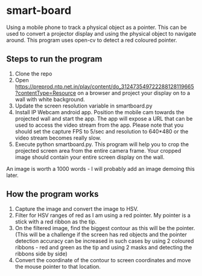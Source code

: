 # smart-board
Using a mobile phone to track a physical object as a pointer. This can be used to convert a projector display and using the physical object to navigate around. This program uses open-cv to detect a red coloured pointer.

## Steps to run the program
1. Clone the repo
2. Open https://preprod.ntp.net.in/play/content/do_312473549722288128119665?contentType=Resource on a browser and project your display on to a wall with white background.
3. Update the screen resolution variable in smartboard.py
4. Install IP Webcam android app. Position the mobile cam towards the projected wall and start the app. The app will expose a URL that can be used to access the video stream from the app. Please note that you should set the capture FPS to 5/sec and resolution to 640*480 or the video stream becomes really slow.
5. Execute python smartboard.py. This program will help you to crop the projected screen area from the entire camera frame. Your cropped image should contain your entire screen display on the wall.

An image is worth a 1000 words - I will probably add an image demoing this later.

## How the program works
1. Capture the image and convert the image to HSV. 
2. Filter for HSV ranges of red as I am using a red pointer. My pointer is a stick with a red ribbon as the tip.
3. On the filtered image, find the biggest contour as this will be the pointer. (This will be a challenge if the screen has red objects and the pointer detection accuracy can be increased in such cases by using 2 coloured ribbons - red and green as the tip and using 2 masks and detecting the ribbons side by side)
4. Convert the coordinate of the contour to screen coordinates and move the mouse pointer to that location.
